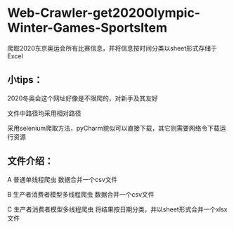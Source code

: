 # Web-Crawler-get2020Olympic-Winter-Games-SportsItem
爬取2020东京奥运会所有比赛信息，并将信息按时间分类以sheet形式存储于Excel

## 小tips：
  2020冬奥会这个网址好像是不限爬的，对新手及其友好
  
  文件中路径均采用相对路径
  
  采用selenium爬取方法，pyCharm貌似可以直接下载，其它则需要网络令下载运行资源
  
## 文件介绍：
  A 普通单线程爬虫 数据合并一个csv文件
  
  B 生产者消费者模型多线程爬虫 数据合并一个csv文件
  
  C 生产者消费者模型多线程爬虫 将结果按日期分类，并以sheet形式合并一个xlsx文件
